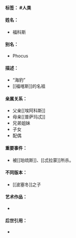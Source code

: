 #### 标签： #人类
#### 姓名：
- 福科斯
#### 别名：
- Phocus
#### 描述：
- “海豹”
- [[福喀斯]]的名祖
#### 亲属关系：
- 父亲[[埃阿科斯]]
- 母亲[[普萨玛忒]]
- 兄弟姐妹
- 子女
- 配偶
#### 重要事件：
- 被[[珀琉斯]]、[[忒拉蒙]]所杀。
#### 不同版本：
- [[波塞冬]]之子
#### 艺术作品：
- 
#### 后世引用：
- 